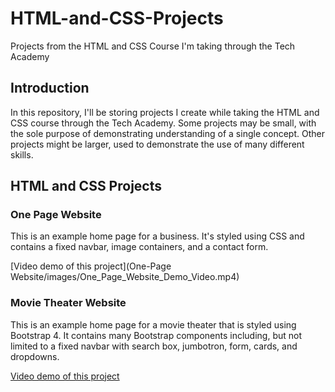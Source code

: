 # HTML-and-CSS-Projects
Projects from the HTML and CSS Course I'm taking through the Tech Academy

## Introduction
In this repository, I'll be storing projects I create while taking the HTML and CSS course through the Tech Academy. Some projects may be small, with the sole purpose of demonstrating understanding of a single concept. Other projects might be larger, used to demonstrate the use of many different skills.


## HTML and CSS Projects

### One Page Website

This is an example home page for a business. It's styled using CSS and contains a fixed navbar, image containers, and a contact form.

[Video demo of this project](One-Page Website/images/One_Page_Website_Demo_Video.mp4)

### Movie Theater Website

This is an example home page for a movie theater that is styled using Bootstrap 4. It contains many Bootstrap components including, but not limited to a fixed navbar with search box, jumbotron, form, cards, and dropdowns.

[Video demo of this project](Bootstrap4_Project/img/Bootstrap4_Video_Demo.mp4)